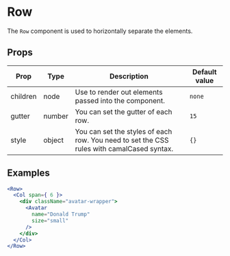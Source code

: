 # Row

The `Row` component is used to horizontally separate the elements.

## Props

| Prop | Type | Description | Default value |
| ---- | ---- | ----------- | ------------- |
| children | node | Use to render out elements passed into the component. | `none` |
| gutter | number | You can set the gutter of each row. | `15` |
| style | object | You can set the styles of each row. You need to set the CSS rules with camalCased syntax. | `{}` |

## Examples

```jsx
<Row>
  <Col span={ 6 }>
    <div className="avatar-wrapper">
      <Avatar
        name="Donald Trump"
        size="small"
      />
    </div>
  </Col>
</Row>
```
